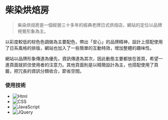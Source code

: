 # 柴染烘焙房


>柴染烘焙房是一個經營三十多年的經典老牌日式烘焙店，網站的定位以品牌視覺形象為主。

以彩度較低的棕色色調做為主要配色，帶出「安心」的品牌精神，設計上搭配使用了日系風格的排版，網站也加入了一些簡單的互動特效，增加整體的趣味性。

網站以品牌形象傳達為優先，資訊傳達為其次，因此動態主要都放在首頁，希望一進頁面就抓住使用者的注意力。其他頁面則是以精簡設計為主，也搭配使用了頁籤，把冗長的資訊分類收合，節省空間。



### 使用技術
* ![Html](https://img.shields.io/badge/HTML5-E34F26?style=for-the-badge&logo=html5&logoColor=white)
* ![CSS](https://img.shields.io/badge/CSS3-1572B6?style=for-the-badge&logo=css3&logoColor=white)
* ![JavaScript](https://img.shields.io/badge/JavaScript-323330?style=for-the-badge&logo=javascript&logoColor=F7DF1E)
* ![JQuery](https://img.shields.io/badge/jQuery-0769AD?style=for-the-badge&logo=jquery&logoColor=white)
